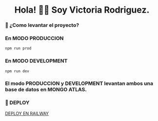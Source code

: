 <h1 align="center">Hola! 👋🏽 Soy Victoria Rodriguez.</h1>

<h3> 🌱 ¿Como levantar el proyecto? </h3>

### En MODO PRODUCCION

```bash
npm run prod
```

### En MODO DEVELOPMENT

```bash
npm run dev
```

### El modo PRODUCCION y DEVELOPMENT levantan ambos una base de datos en MONGO ATLAS. 

### 🚀 DEPLOY
<a href=https://backendnode-production-5d7b.up.railway.app/ >DEPLOY EN RAILWAY</a>
